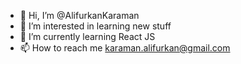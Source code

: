 - 👋 Hi, I’m @AlifurkanKaraman
- 👀 I’m interested in learning new stuff
- 🌱 I’m currently learning React JS
- 📫 How to reach me karaman.alifurkan@gmail.com

<!---
AlifurkanKaraman/AlifurkanKaraman is a ✨ special ✨ repository because its `README.md` (this file) appears on your GitHub profile.
You can click the Preview link to take a look at your changes.
--->
